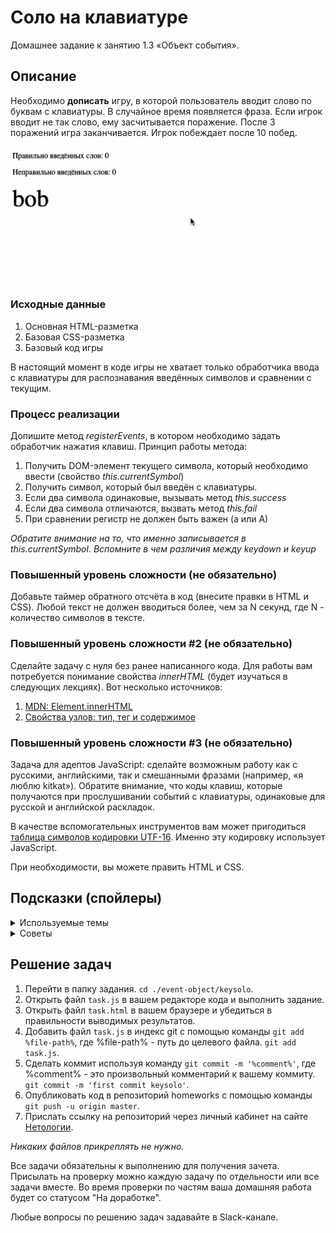 # Соло на клавиатуре

Домашнее задание к занятию 1.3 «Объект события».

## Описание 

Необходимо __дописать__ игру, в которой пользователь вводит слово по буквам с клавиатуры.
В случайное время появляется фраза. Если игрок вводит не так слово, 
ему засчитываeтся поражение. После 3 поражений игра заканчивается. 
Игрок побеждает после 10 побед.

![Demo](./demo.gif)

### Исходные данные

1. Основная HTML-разметка
2. Базовая CSS-разметка
3. Базовый код игры

В настоящий момент в коде игры не хватает только обработчика ввода с клавиатуры 
для распознавания введённых символов и сравнении с текущим.

### Процесс реализации

Допишите метод *registerEvents*, в котором необходимо задать обработчик
нажатия клавиш. Принцип работы метода:

1. Получить DOM-элемент текущего символа, который необходимо ввести (свойство *this.currentSymbol*)
2. Получить символ, который был введён с клавиатуры. 
3. Если два символа одинаковые, вызывать метод *this.success*
4. Если два символа отличаются, вызвать метод *this.fail*
5. При сравнении регистр не должен быть важен (а или А)

_Обратите внимание на то, что именно записывается в this.currentSymbol.
Вспомните в чем различия между keydown и keyup_

### Повышенный уровень сложности (не обязательно)

Добавьте таймер обратного отсчёта в код (внесите правки в HTML и CSS).
Любой текст не должен вводиться более, чем за N секунд, где N - количество символов
в тексте.

### Повышенный уровень сложности #2 (не обязательно)

Сделайте задачу с нуля без ранее написанного кода. 
Для работы вам потребуется понимание свойства *innerHTML*
(будет изучаться в следующих лекциях). Вот несколько источников:

1. [MDN: Element.innerHTML](https://developer.mozilla.org/ru/docs/Web/API/Element/innerHTML)
2. [Свойства узлов: тип, тег и содержимое](https://learn.javascript.ru/basic-dom-node-properties)

### Повышенный уровень сложности #3 (не обязательно)

Задача для адептов JavaScript: сделайте возможным работу как с русскими, английскими, так и смешанными фразами
(например, «я люблю kitkat»). Обратите внимание, что коды клавиш, которые
получаются при прослушивании событий с клавиатуры, 
одинаковые для русской и английской раскладок.

В качестве вспомогательных инструментов вам может пригодиться [таблица символов
кодировки UTF-16](https://www.fileformat.info/info/charset/UTF-16/list.htm).
Именно эту кодировку использует JavaScript.

При необходимости, вы можете править HTML и CSS.

## Подсказки (спойлеры)

<details>
<summary>Используемые темы</summary>

1. Событие *keyup*, метод *addEventListener*, обработчик события
2. Свойство *textContent*
3. Метод Array.from() или оператор распространения (spread, «...») для удобной
   навигации по найденным элементам
4. Метод [String.fromCharCode()](https://developer.mozilla.org/ru/docs/Web/JavaScript/Reference/Global_Objects/String/fromCharCode) 
5. Метод [String.charCodeAt()](https://developer.mozilla.org/ru/docs/Web/JavaScript/Reference/Global_Objects/String/charCodeAt)
 
   
</details>

<details>

<summary>Советы</summary>

1. Для того, чтобы получить из клавиатурного кода символ, используйте
метод Метод [String.fromCharCode()](https://developer.mozilla.org/ru/docs/Web/JavaScript/Reference/Global_Objects/String/fromCharCode) 
2. Обратите внимание, что регистр вводимых символов может отличаться
от того, что будет представлен на экране. Для надёжности приводите
и символ, вводимый с клавиатуры и тот, что на экране к верхнему или нижнему
регистрам.
   
</details>

## Решение задач
1. Перейти в папку задания. `cd ./event-object/keysolo`.
2. Открыть файл `task.js` в вашем редакторе кода и выполнить задание.
3. Открыть файл `task.html` в вашем браузере и убедиться в правильности выводимых результатов.
4. Добавить файл `task.js` в индекс git с помощью команды `git add %file-path%`, где %file-path% - путь до целевого файла. `git add task.js`.
5. Сделать коммит используя команду `git commit -m '%comment%'`, где %comment% - это произвольный комментарий к вашему коммиту. `git commit -m 'first commit keysolo'`.
6. Опубликовать код в репозиторий homeworks с помощью команды `git push -u origin master`.
7. Прислать ссылку на репозиторий через личный кабинет на сайте [Нетологии][6].

[0]: https://github.com/
[1]: https://www.sublimetext.com/
[2]: https://code.visualstudio.com/
[3]: https://github.com/netology-code/guides/tree/master/github
[4]: https://git-scm.com/
[5]: https://github.com/netology-code/guides/blob/master/git/REAMDE.md
[6]: https://netology.ru/

*Никаких файлов прикреплять не нужно.*

Все задачи обязательны к выполнению для получения зачета. Присылать на проверку можно каждую задачу по отдельности или все задачи вместе. Во время проверки по частям ваша домашняя работа будет со статусом "На доработке".

Любые вопросы по решению задач задавайте в Slack-канале.
